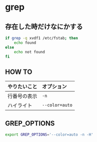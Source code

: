 # grep

## 存在した時だけなにかする

~~~bash
if grep -q xvdf1 /etc/fstab; then
    echo found
else
    echo not found
fi
~~~

## HOW TO

| やりたいこと | オプション  |
| :--------- | :-------- |
| 行番号の表示 |  `-n`              |
| ハイライト   | `--color=auto`     |

## GREP_OPTIONS

~~~bash
export GREP_OPTIONS='--color=auto -n -H'
~~~
